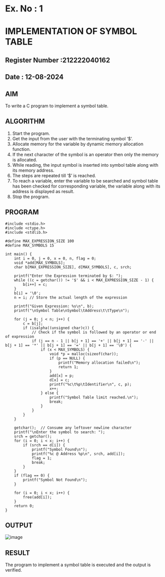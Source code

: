 # Ex. No : 1	
# IMPLEMENTATION OF SYMBOL TABLE 
## Register Number :212222040162
## Date : 12-08-2024
## AIM   
To write a C program to implement a symbol table.
## ALGORITHM
1.	Start the program.
2.	Get the input from the user with the terminating symbol ‘$’.
3.	Allocate memory for the variable by dynamic memory allocation function.
4.	If the next character of the symbol is an operator then only the memory is allocated.
5.	While reading, the input symbol is inserted into symbol table along with its memory address.
6.	The steps are repeated till ‘$’ is reached.
7.	To reach a variable, enter the variable to be searched and symbol table has been checked for corresponding variable, the variable along with its address is displayed as result.
8.	Stop the program. 
## PROGRAM
```
#include <stdio.h>
#include <ctype.h>
#include <stdlib.h>

#define MAX_EXPRESSION_SIZE 100
#define MAX_SYMBOLS 15

int main() {
    int i = 0, j = 0, x = 0, n, flag = 0;
    void *add[MAX_SYMBOLS];   
    char b[MAX_EXPRESSION_SIZE], d[MAX_SYMBOLS], c, srch;

    printf("Enter the Expression terminated by $: ");
    while ((c = getchar()) != '$' && i < MAX_EXPRESSION_SIZE - 1) {
        b[i++] = c;
    }
    b[i] = '\0';  
    n = i; // Store the actual length of the expression

    printf("Given Expression: %s\n", b);
    printf("\nSymbol Table\nSymbol\tAddress\t\tType\n");

    for (j = 0; j < n; j++) {
        c = b[j];
        if (isalpha((unsigned char)c)) {  
            // Check if the symbol is followed by an operator or end of expression
            if (j == n - 1 || b[j + 1] == '+' || b[j + 1] == '-' || b[j + 1] == '*' || b[j + 1] == '=' || b[j + 1] == '\0') {
                if (x < MAX_SYMBOLS) {
                    void *p = malloc(sizeof(char));  
                    if (p == NULL) {
                        printf("Memory allocation failed\n");
                        return 1;
                    }
                    add[x] = p;
                    d[x] = c;
                    printf("%c\t%p\tIdentifier\n", c, p);  
                    x++;
                } else {
                    printf("Symbol Table limit reached.\n");
                    break;
                }
            }
        }
    }

    getchar();  // Consume any leftover newline character
    printf("\nEnter the symbol to search: ");
    srch = getchar();
    for (i = 0; i < x; i++) {
        if (srch == d[i]) {
            printf("Symbol Found\n");
            printf("%c @ Address %p\n", srch, add[i]);
            flag = 1;
            break;
        }
    }
    if (flag == 0) {
        printf("Symbol Not Found\n");
    }

    for (i = 0; i < x; i++) {
        free(add[i]);
    }
    return 0;
}

```
## OUTPUT 
![image](https://github.com/user-attachments/assets/ffb42e18-c645-4972-9736-fc708059a326)
## RESULT
The program to implement a symbol table is executed and the output is verified.
